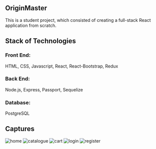 ## OriginMaster

This is a student project, which consisted of creating a full-stack React application from scratch.

## Stack of Technologies

### Front End:
HTML, CSS, Javascript, React, React-Bootstrap, Redux

### Back End:
Node.js, Express, Passport, Sequelize

### Database:
PostgreSQL

## Captures

<img src="https://i.ibb.co/vXCZwVk/home.png" alt="home" border="0">
<img src="https://i.ibb.co/dBWrC88/catalogue.png" alt="catalogue" border="0">
<img src="https://i.ibb.co/xX7b6Fm/cart.png" alt="cart" border="0">
<img src="https://i.ibb.co/zmXymsb/login.png" alt="login" border="0">
<img src="https://i.ibb.co/Pmy1Qxs/register.png" alt="register" border="0">
